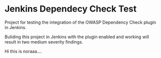 # Jenkins Dependecy Check Test
Project for testing the integration of the OWASP Dependency Check plugin in Jenkins.

Buliding this project in Jenkins with the plugin enabled and working will result in two medium severity findings.

Hi this is noraaa....
